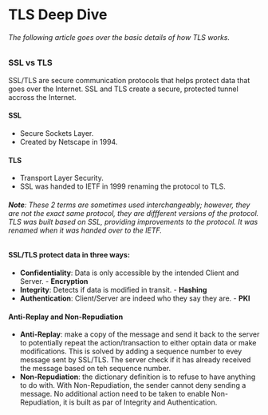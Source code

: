 # **TLS Deep Dive**

###### The following article goes over the basic details of how TLS works.

### **SSL vs TLS**

SSL/TLS are secure communication protocols that helps protect data that goes over the Internet. SSL and TLS create a secure, protected tunnel accross the Internet.

#### **SSL**

- Secure Sockets Layer.  
- Created by Netscape in 1994.

#### **TLS**

- Transport Layer Security.  
- SSL was handed to IETF in 1999 renaming the protocol to TLS.  

###### **Note**: These 2 terms are sometimes used interchangeably; however, they are not the exact same protocol, they are diffferent versions of the protocol. TLS was built based on SSL, providing improvements to the protocol. It was renamed when it was handed over to the IETF.

#### SSL/TLS protect data in three ways:

- **Confidentiality**: Data is only accessible by the intended Client and Server. - **Encryption**
- **Integrity**: Detects if data is modified in transit. - **Hashing**
- **Authentication**: Client/Server are indeed who they say they are. - **PKI**

#### Anti-Replay and Non-Repudiation

- **Anti-Replay**: make a copy of the message and send it back to the server to potentially repeat the action/transaction to either optain data or make modifications. This is solved by adding a sequence number to evey message sent by SSL/TLS. The server check if it has already received the message based on teh sequence number.
- **Non-Repudiation**: the dictionary definition is to refuse to have anything to do with. With Non-Repudiation, the sender cannot deny sending a message. No additional action need to be taken to enable Non-Repudiation, it is built as par of Integrity and Authentication.

